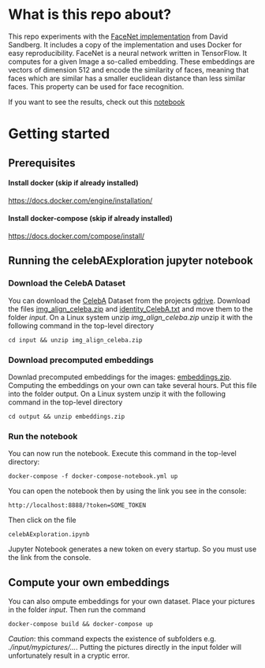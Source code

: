 # What is this repo about?

This repo experiments with the [FaceNet implementation](https://github.com/davidsandberg/facenet) from David Sandberg. 
It includes a copy of the implementation and uses Docker for easy reproducibility.
FaceNet is a neural network written in TensorFlow. It computes for a given Image a so-called embedding. 
These embeddings are vectors of dimension 512 and encode the similarity of faces, meaning that faces which are similar 
has a smaller euclidean distance than less similar faces. This property can be used for face recognition.

If you want to see the results, check out this [notebook](https://github.com/codeshiprepeat/facesExploration/blob/main/celebAExploration.ipynb)

# Getting started

## Prerequisites

#### Install docker (skip if already installed)
https://docs.docker.com/engine/installation/

#### Install docker-compose (skip if already installed)
https://docs.docker.com/compose/install/

## Running the celebAExploration jupyter notebook

### Download the CelebA Dataset
You can download the [CelebA](https://mmlab.ie.cuhk.edu.hk/projects/CelebA.html) Dataset from the projects [gdrive](https://drive.google.com/drive/folders/0B7EVK8r0v71pWEZsZE9oNnFzTm8?resourcekey=0-5BR16BdXnb8hVj6CNHKzLg).
Download the files [img_align_celeba.zip](https://drive.google.com/file/d/0B7EVK8r0v71pZjFTYXZWM3FlRnM/view?usp=sharing&resourcekey=0-dYn9z10tMJOBAkviAcfdyQ) and [identity_CelebA.txt](https://drive.google.com/file/d/1_ee_0u7vcNLOfNLegJRHmolfH5ICW-XS/view?usp=sharing) and move them to the folder *input*. 
On a Linux system unzip *img_align_celeba.zip* unzip it with the following command in the top-level directory

`cd input && unzip img_align_celeba.zip`

### Download precomputed embeddings
Downlad precomputed embeddings for the images: [embeddings.zip](https://drive.google.com/drive/folders/1ioGGL61hov_OPAAoWMsv8yJzy9zxnrNr?usp=sharing). 
Computing the embeddings on your own can take several hours. 
Put this file into the folder output. On a Linux system unzip it with the following command in the top-level directory

`cd output && unzip embeddings.zip`

### Run the notebook

You can now run the notebook. Execute this command in the top-level directory:  

`docker-compose -f docker-compose-notebook.yml up`

You can open the notebook then by using the link you see in the console:

 `http://localhost:8888/?token=SOME_TOKEN`

Then click on the file

`celebAExploration.ipynb`

Jupyter Notebook generates a new token on every startup. So you must use the link from the console.
## Compute your own embeddings
You can also ompute embeddings for your own dataset.
Place your pictures in the folder *input*. Then run the command

`docker-compose build && docker-compose up`

*Caution*: this command expects the existence of subfolders e.g. *./input/mypictures/...*. 
Putting the pictures directly in the input folder will unfortunately result in a cryptic error.
